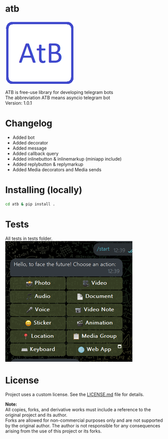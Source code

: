 # atb
![LOGO](images/AtB.png)

ATB is free-use library for developing telegram bots  
The abbreviation ATB means asyncio telegram bot  
Version: 1.0.1

# Changelog

- Added bot  
- Added decorator  
- Added message  
- Added callback query  
- Added inlinebutton & inlinemarkup (miniapp include)  
- Added replybutton & replymarkup
- Added Media decorators and Media sends

# Installing (locally)

```sh
cd atb & pip install .
```
# Tests
All tests in tests folder.  
![TEST](images/image.png)

# License
Project uses a custom license. See the [LICENSE.md](LICENSE.md) file for details.

**Note:**  
All copies, forks, and derivative works must include a reference to the original project and its author.  
Forks are allowed for non-commercial purposes only and are not supported by the original author. The author is not responsible for any consequences arising from the use of this project or its forks.
